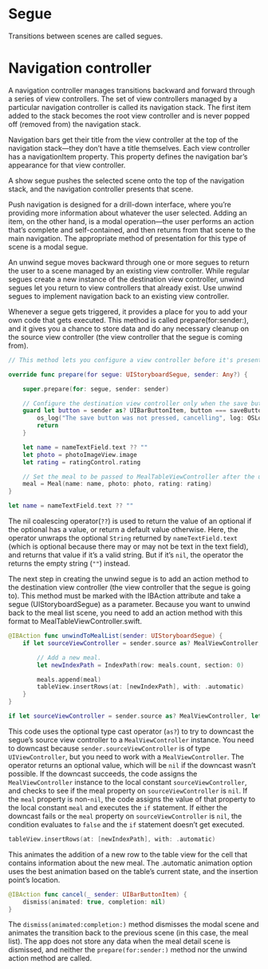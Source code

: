 # Segue

Transitions between scenes are called segues.

# Navigation controller

A navigation controller manages transitions backward and forward through a series of view controllers. The set of view controllers managed by a particular navigation controller is called its navigation stack. The first item added to the stack becomes the root view controller and is never popped off (removed from) the navigation stack.

Navigation bars get their title from the view controller at the top of the navigation stack—they don’t have a title themselves. Each view controller has a navigationItem property. This property defines the navigation bar’s appearance for that view controller.

A show segue pushes the selected scene onto the top of the navigation stack, and the navigation controller presents that scene.

Push navigation is designed for a drill-down interface, where you’re providing more information about whatever the user selected. Adding an item, on the other hand, is a modal operation—the user performs an action that’s complete and self-contained, and then returns from that scene to the main navigation. The appropriate method of presentation for this type of scene is a modal segue.

An unwind segue moves backward through one or more segues to return the user to a scene managed by an existing view controller. While regular segues create a new instance of the destination view controller, unwind segues let you return to view controllers that already exist. Use unwind segues to implement navigation back to an existing view controller.

Whenever a segue gets triggered, it provides a place for you to add your own code that gets executed. This method is called prepare(for:sender:), and it gives you a chance to store data and do any necessary cleanup on the source view controller (the view controller that the segue is coming from).

```swift
// This method lets you configure a view controller before it's presented.

override func prepare(for segue: UIStoryboardSegue, sender: Any?) {

    super.prepare(for: segue, sender: sender)

    // Configure the destination view controller only when the save button is pressed.
    guard let button = sender as? UIBarButtonItem, button === saveButton else {
        os_log("The save button was not pressed, cancelling", log: OSLog.default, type: .debug)
        return
    }

    let name = nameTextField.text ?? ""
    let photo = photoImageView.image
    let rating = ratingControl.rating

    // Set the meal to be passed to MealTableViewController after the unwind segue.
    meal = Meal(name: name, photo: photo, rating: rating)
}
```

```swift
let name = nameTextField.text ?? ""
```
The nil coalescing operator(`??`) is used to return the value of an optional if the optional has a value, or return a default value otherwise. Here, the operator unwraps the optional `String` returned by `nameTextField.text` (which is optional because there may or may not be text in the text field), and returns that value if it’s a valid string. But if it’s `nil`, the operator the returns the empty string (`""`) instead.


The next step in creating the unwind segue is to add an action method to the destination view controller (the view controller that the segue is going to). This method must be marked with the IBAction attribute and take a segue (UIStoryboardSegue) as a parameter. Because you want to unwind back to the meal list scene, you need to add an action method with this format to MealTableViewController.swift.

```swift
@IBAction func unwindToMealList(sender: UIStoryboardSegue) {
    if let sourceViewController = sender.source as? MealViewController, let meal = sourceViewController.meal {

        // Add a new meal.
        let newIndexPath = IndexPath(row: meals.count, section: 0)

        meals.append(meal)
        tableView.insertRows(at: [newIndexPath], with: .automatic)
    }
}
```

```swift
if let sourceViewController = sender.source as? MealViewController, let meal = sourceViewController.meal {
```

This code uses the optional type cast operator (`as?`) to try to downcast the segue’s source view controller to a `MealViewController` instance. You need to downcast because `sender.sourceViewController` is of type `UIViewController`, but you need to work with a `MealViewController`.
The operator returns an optional value, which will be `nil` if the downcast wasn’t possible. If the downcast succeeds, the code assigns the `MealViewController` instance to the local constant `sourceViewController`, and checks to see if the meal property on `sourceViewController` is `nil`. If the `meal` property is non-`nil`, the code assigns the value of that property to the local constant `meal` and executes the `if` statement.
If either the downcast fails or the `meal` property on `sourceViewController` is `nil`, the condition evaluates to `false` and the `if` statement doesn’t get executed.

```swift
tableView.insertRows(at: [newIndexPath], with: .automatic)
```

This animates the addition of a new row to the table view for the cell that contains information about the new meal. The .automatic animation option uses the best animation based on the table’s current state, and the insertion point’s location.

```swift
@IBAction func cancel(_ sender: UIBarButtonItem) {
    dismiss(animated: true, completion: nil)
}
```

The `dismiss(animated:completion:)` method dismisses the modal scene and animates the transition back to the previous scene (in this case, the meal list). The app does not store any data when the meal detail scene is dismissed, and neither the `prepare(for:sender:)` method nor the unwind action method are called.
